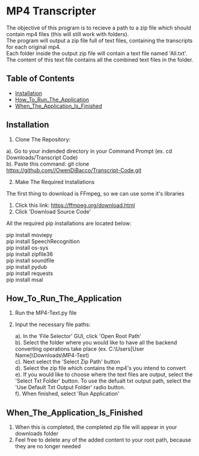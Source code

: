 # MP4 Transcripter

The objective of this program is to recieve a path to a zip file which should contain mp4 files (this will still work with folders).<br>
The program will output a zip file full of text files, containing the transcripts for each original mp4. <br>
Each folder inside the output zip file will contain a text file named 'All.txt'. The content of this text file contains all the combined text files in the folder.<br>

## Table of Contents

- [Installation](#installation)
- [How_To_Run_The_Application](#How_To_Run_The_Application)
- [When_The_Application_Is_Finished](#When_The_Application_Is_Finished)

## Installation

1. Clone The Repository:
   
  a). Go to your indended directory in your Command Prompt (ex. cd Downloads/Transcript Code)<br>
  b). Paste this command: git clone https://github.com//OwenDiBacco/Transcript-Code.git

2. Make The Required Installations<br>

The first thing to download is FFmpeg, so we can use some it's libraries<br>

1. Click this link: https://ffmpeg.org/download.html<br>
2. Click 'Download Source Code'<br>

All the required pip installations are located below: <br>

pip install moviepy<br>
pip install SpeechRecognition<br>
pip install os-sys<br>
pip install zipfile36<br>
pip install soundfile<br>
pip install pydub<br>
pip install requests<br>
pip install msal<br>

## How_To_Run_The_Application

1. Run the MP4-Text.py file<br>
2. Input the necessary file paths:<br>

   a). In the 'File Selector' GUI, click 'Open Root Path'<br>
   b). Select the folder where you would like to have all the backend converting operations take place (ex. C:\Users\[User Name]\Downloads\MP4-Text)<br>
   c). Next select the 'Select Zip Path' button<br>
   d). Select the zip file which contains the mp4's you intend to convert<br>
   e). If you would like to choose where the text files are output, select the 'Select Txt Folder' button. To use the defualt txt output path, select the 'Use Default Txt Output Folder' radio button.<br>
   f). When finished, select 'Run Application'<br>

## When_The_Application_Is_Finished

1. When this is completed, the completed zip file will appear in your downloads folder<br>
2. Feel free to delete any of the added content to your root path, because they are no longer needed



